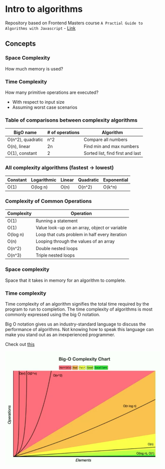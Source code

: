 # Intro to algorithms

Repository based on Frontend Masters course `A Practial Guide to Algorithms with Javascript` - [Link](https://frontendmasters.com/courses/practical-algorithms)

## Concepts

### Space Complexity

How much memory is used?

### Time Complexity

How many primitive operations are executed?

- With respect to input size
- Assuming worst case scenarios

### Table of comparisons between complexity algorithms

| BigO name      | # of operations | Algorithm |
| ----------- | ----------- | ----------- |
| O(n^2), quadratic      | n^2       | Compare all numbers       |
| O(n), linear   | 2n        | Find min and max numbers       |
| O(1), constant   | 2        | Sorted list, find first and last       |

### All complexity algorithms (fastest -> lowest)

| Constant | Logarithmic | Linear | Quadratic | Exponential |
|----------|-------------|--------|-----------|-------------|
| O(1)     | O(log n)    | O(n)   | O(n^2)    | O(k^n)      |

### Complexity of Common Operations

| Complexity | Operation |
|----------|-------------|
| O(1)     | Running a statement    |
| O(1)     | Value look-up on an array, object or variable    |
| O(log n)     | Loop that cuts problem in half every iteration    |
| O(n)     | Looping through the values of an array    |
| O(n^2)     | Double nested loops    |
| O(n^3)     | Triple nested loops    |

### Space complexity

Space that it takes in memory for an algorithm to complete.

### Time complexity

Time complexity of an algorithm signifies the total time required by the program
to run to completion. The time complexity of algorithms is most commonly expressed
using the big O notation.

Big O notation gives us an industry-standard language to discuss the performance of
algorithms. Not knowing how to speak this language can make you stand out as an
inexperienced programmer.

Check out [this](https://www.bigocheatsheet.com/)

![Big-O Complexity Chart](./img/bigo.png)
